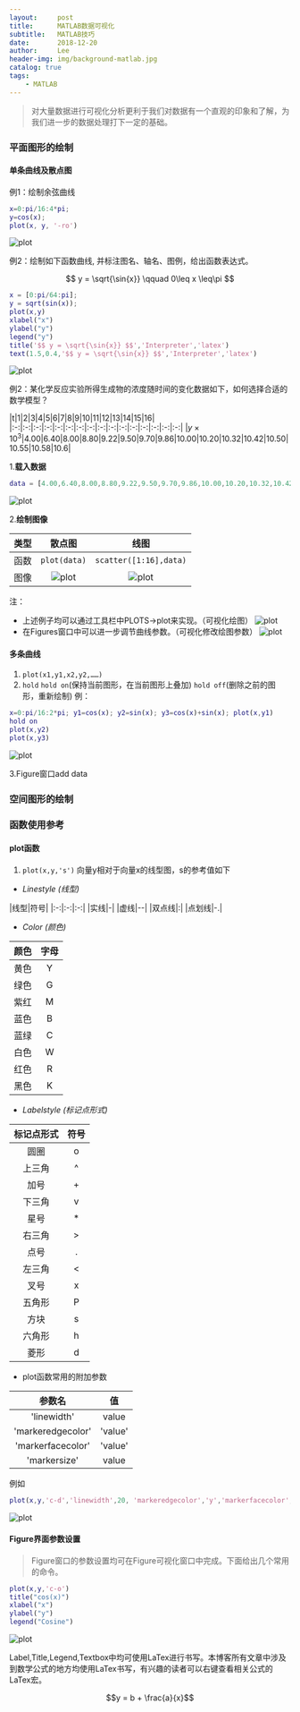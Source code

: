 ```yaml
---
layout:     post
title:      MATLAB数据可视化
subtitle:   MATLAB技巧
date:       2018-12-20
author:     Lee
header-img: img/background-matlab.jpg
catalog: true
tags:
    - MATLAB
---
```

> 对大量数据进行可视化分析更利于我们对数据有一个直观的印象和了解，为我们进一步的数据处理打下一定的基础。

### 平面图形的绘制

#### 单条曲线及散点图

例1：绘制余弦曲线

```matlab
x=0:pi/16:4*pi;
y=cos(x);
plot(x, y, '-ro')
```

![plot](https://ws1.sinaimg.cn/large/e6c519e9gy1g08m6jp2wlj20jl0hhaay.jpg)

例2：绘制如下函数曲线, 并标注图名、轴名、图例，给出函数表达式。

$$ y = \sqrt{\sin{x}} \qquad 0\leq x \leq\pi $$

```matlab
x = [0:pi/64:pi];
y = sqrt(sin(x));
plot(x,y)
xlabel("x")
ylabel("y")
legend("y")
title('$$ y = \sqrt{\sin{x}} $$','Interpreter','latex')
text(1.5,0.4,'$$ y = \sqrt{\sin{x}} $$','Interpreter','latex')
```

![plot](https://ws1.sinaimg.cn/large/e6c519e9gy1g08m744aqrj20ji0hjaas.jpg)

例2：某化学反应实验所得生成物的浓度随时间的变化数据如下，如何选择合适的数学模型？

|t|1|2|3|4|5|6|7|8|9|10|11|12|13|14|15|16|
|:-:|:-:|:-:|:-:|:-:|:-:|:-:|:-:|:-:|:-:|:-:|:-:|:-:|:-:|:-:|:-:|
|$y×10^3$|4.00|6.40|8.00|8.80|9.22|9.50|9.70|9.86|10.00|10.20|10.32|10.42|10.50|10.55|10.58|10.6|

1.**载入数据**

```matlab
data = [4.00,6.40,8.00,8.80,9.22,9.50,9.70,9.86,10.00,10.20,10.32,10.42,10.50,10.55,10.58,10.60]
```

![plot](https://ws1.sinaimg.cn/large/e6c519e9gy1g08m7j4tedj20vs0a974g.jpg)

2.**绘制图像**

|类型|散点图|线图|
|:-:|:-:|:-:|
|函数| `plot(data)`| `scatter([1:16],data)` |
|图像|![plot](https://ws1.sinaimg.cn/large/e6c519e9gy1g08m7thk2tj20jk0hh3yz.jpg)|![plot](https://ws1.sinaimg.cn/large/e6c519e9gy1g08m82wmonj20jl0hj0tc.jpg)|

注：

* 上述例子均可以通过工具栏中PLOTS->plot来实现。（可视化绘图）
![plot](https://ws1.sinaimg.cn/large/e6c519e9gy1g08m8etfnmj209a046q2u.jpg)
* 在Figures窗口中可以进一步调节曲线参数。（可视化修改绘图参数）
![plot](https://ws1.sinaimg.cn/large/e6c519e9gy1g08m8ntjdaj20ww0l875w.jpg)

#### 多条曲线

1. `plot(x1,y1,x2,y2,……)`
2. `hold`
`hold on`(保持当前图形，在当前图形上叠加)
`hold off`(删除之前的图形，重新绘制)
例：

```matlab
x=0:pi/16:2*pi; y1=cos(x); y2=sin(x); y3=cos(x)+sin(x); plot(x,y1)
hold on
plot(x,y2)
plot(x,y3)
```

![plot](https://ws1.sinaimg.cn/large/e6c519e9gy1g08m8y0gphj20jj0hg0tj.jpg)

3.Figure窗口add data

### 空间图形的绘制

### 函数使用参考

#### plot函数

1. `plot(x,y,'s')` 向量y相对于向量x的线型图，s的参考值如下

* *Linestyle (线型)*

|线型|符号|
|:-:|:-:|:-:|
|实线|-|
|虚线|--|
|双点线|:|
|点划线|-.|

* *Color (颜色)*

|颜色|字母|
|:-:|:-:|
|黄色|Y|
|绿色|G|
|紫红|M|
|蓝色|B|
|蓝绿|C|
|白色|W|
|红色|R|
|黑色|K|

* *Labelstyle (标记点形式)*

|标记点形式|符号|
|:-:|:-:|
|圆圈|o|
|上三角|^|
|加号|+|
|下三角|v|
|星号|*|
|右三角|>|
|点号|.|
|左三角|<|
|叉号|x|
|五角形|P|
|方块|s|
|六角形|h|
|菱形|d|

* plot函数常用的附加参数

|参数名|值|
|:-:|:-:|
|'linewidth'|value|
|'markeredgecolor'|'value'|
|'markerfacecolor'|'value'|
|'markersize'|value|

例如

```matlab
plot(x,y,'c-d','linewidth',20, 'markeredgecolor','y','markerfacecolor','w','markersize',1)
```

![plot](https://ws1.sinaimg.cn/large/e6c519e9gy1g08m9998hkj20jl0hlwfo.jpg)

#### Figure界面参数设置

> Figure窗口的参数设置均可在Figure可视化窗口中完成。下面给出几个常用的命令。

```matlab
plot(x,y,'c-o')
title("cos(x)")
xlabel("x")
ylabel("y")
legend("Cosine")
```

![plot](https://ws1.sinaimg.cn/large/e6c519e9gy1g08m9gb7okj20ji0hiaaz.jpg)

Label,Title,Legend,Textbox中均可使用LaTex进行书写。本博客所有文章中涉及到数学公式的地方均使用LaTex书写，有兴趣的读者可以右键查看相关公式的LaTex宏。

$$y = b + \frac{a}{x}$$
